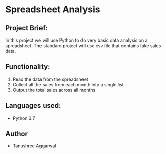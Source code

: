 # Spreadsheet Analysis 

## Project Brief:
In this project we will use Python to do very basic data analysis on a spreadsheet.
The standard project will use csv file that contains fake sales data. 

## Functionality:
1. Read the data from the spreadsheet 
2. Collect all the sales from each month into a single list 
3. Output the total sales across all months 


## Languages used:
- Python 3.7
## Author
- Tanushree Aggarwal